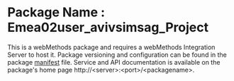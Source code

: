 # Package Name : Emea02user_avivsimsag_Project
This is a webMethods package and requires a webMethods Integration Server to host it. Package versioning and configuration can be found in the package [manifest](./Emea02user_avivsimsag_Project/manifest.v3) file. Service and API documentation is available on the package's home page http://&lt;server&gt;:&lt;port&gt;/&lt;packagename>.